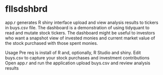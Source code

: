 # fllsdshbrd

app.r generates R shiny interface upload and view analysis results to tickers in buys.csv file. The dashboard is a demonstration of using tidyquant to read and mutate stock tickers. The dashboard might be useful to investors who want a snapshot view of invested monies and current market value of the stock purchased with those spent monies.

Usage
Pre req is install of R and, optionally, R Studio and shiny.
Edit buys.csv to capture your stock purchases and investment contributions
Open app.r and run the application
upload buys.csv and review analysis results

